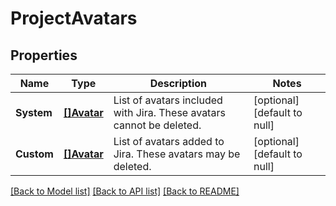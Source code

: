 # ProjectAvatars

## Properties
Name | Type | Description | Notes
------------ | ------------- | ------------- | -------------
**System** | [**[]Avatar**](Avatar.md) | List of avatars included with Jira. These avatars cannot be deleted. | [optional] [default to null]
**Custom** | [**[]Avatar**](Avatar.md) | List of avatars added to Jira. These avatars may be deleted. | [optional] [default to null]

[[Back to Model list]](../README.md#documentation-for-models) [[Back to API list]](../README.md#documentation-for-api-endpoints) [[Back to README]](../README.md)

